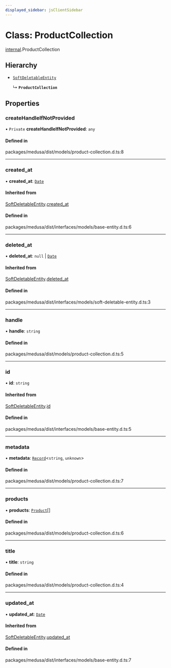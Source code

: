 ```yaml
---
displayed_sidebar: jsClientSidebar
---
```


# Class: ProductCollection

[internal](../modules/internal.md).ProductCollection

## Hierarchy

- [`SoftDeletableEntity`](internal.SoftDeletableEntity.md)

  ↳ **`ProductCollection`**

## Properties

### createHandleIfNotProvided

• `Private` **createHandleIfNotProvided**: `any`

#### Defined in

packages/medusa/dist/models/product-collection.d.ts:8

___

### created\_at

• **created\_at**: [`Date`](../modules/internal.md#date)

#### Inherited from

[SoftDeletableEntity](internal.SoftDeletableEntity.md).[created_at](internal.SoftDeletableEntity.md#created_at)

#### Defined in

packages/medusa/dist/interfaces/models/base-entity.d.ts:6

___

### deleted\_at

• **deleted\_at**: ``null`` \| [`Date`](../modules/internal.md#date)

#### Inherited from

[SoftDeletableEntity](internal.SoftDeletableEntity.md).[deleted_at](internal.SoftDeletableEntity.md#deleted_at)

#### Defined in

packages/medusa/dist/interfaces/models/soft-deletable-entity.d.ts:3

___

### handle

• **handle**: `string`

#### Defined in

packages/medusa/dist/models/product-collection.d.ts:5

___

### id

• **id**: `string`

#### Inherited from

[SoftDeletableEntity](internal.SoftDeletableEntity.md).[id](internal.SoftDeletableEntity.md#id)

#### Defined in

packages/medusa/dist/interfaces/models/base-entity.d.ts:5

___

### metadata

• **metadata**: [`Record`](../modules/internal.md#record)<`string`, `unknown`\>

#### Defined in

packages/medusa/dist/models/product-collection.d.ts:7

___

### products

• **products**: [`Product`](internal.Product.md)[]

#### Defined in

packages/medusa/dist/models/product-collection.d.ts:6

___

### title

• **title**: `string`

#### Defined in

packages/medusa/dist/models/product-collection.d.ts:4

___

### updated\_at

• **updated\_at**: [`Date`](../modules/internal.md#date)

#### Inherited from

[SoftDeletableEntity](internal.SoftDeletableEntity.md).[updated_at](internal.SoftDeletableEntity.md#updated_at)

#### Defined in

packages/medusa/dist/interfaces/models/base-entity.d.ts:7
